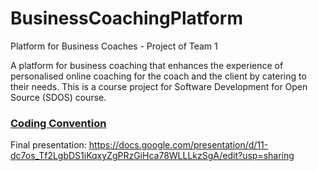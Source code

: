 # BusinessCoachingPlatform
Platform for Business Coaches - Project of Team 1 

A platform for business coaching that enhances the experience of personalised online coaching for the coach and the client by catering to their needs. This is a course project for Software Development for Open Source (SDOS) course. 

### [Coding Convention](https://docs.djangoproject.com/en/dev/internals/contributing/writing-code/coding-style)

Final presentation: https://docs.google.com/presentation/d/11-dc7os_Tf2LgbDS1iKqxyZgPRzGiHca78WLLLkzSgA/edit?usp=sharing
